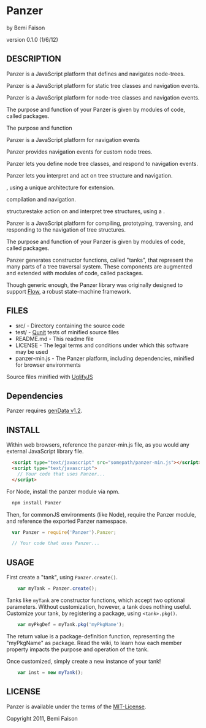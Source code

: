 # Panzer
by Bemi Faison

version 0.1.0
(1/6/12)

## DESCRIPTION

Panzer is a JavaScript platform that defines and navigates node-trees.

Panzer is a JavaScript platform for static tree classes and navigation events.

Panzer is a JavaScript platform for node-tree classes and navigation events.

The purpose and function of your Panzer is given by modules of code, called packages.

The purpose and function


Panzer is a JavaScript platform for navigation events 

Panzer provides navigation events for custom node trees.

Panzer lets you define node tree classes, and respond to navigation events.

Panzer lets you interpret and act on tree structure and navigation.

, using a unique architecture for extension.

 compilation and navigation.

structurestake action on and interpret tree structures, using a .

 Panzer is a JavaScript platform for compiling, prototyping, traversing, and responding to the navigation of tree structures. 

The purpose and function of your Panzer is given by modules of code, called packages.

Panzer generates constructor functions, called "tanks", that represent the many parts of a tree traversal system. These components are augmented and extended with modules of code, called packages.

Though generic enough, the Panzer library was originally designed to support [Flow](https://github.com/bemson/Flow), a robust state-machine framework.

## FILES

* src/ - Directory containing the source code
* test/ - [Qunit](http://docs.jquery.com/QUnit) tests of minified source files
* README.md - This readme file
* LICENSE - The legal terms and conditions under which this software may be used
* panzer-min.js - The Panzer platform, including dependencies, minified for browser environments

Source files minified with [UglifyJS](http://marijnhaverbeke.nl/uglifyjs)

## Dependencies

Panzer requires [genData v1.2](https://github.com/bemson/genData).

## INSTALL

Within web browsers, reference the panzer-min.js file, as you would any external JavaScript library file.

```html
  <script type="text/javascript" src="somepath/panzer-min.js"></script>
  <script type="text/javascript">
    // Your code that uses Panzer...
  </script>
```

For Node, install the panzer module via npm.

```bash
  npm install Panzer
```

Then, for commonJS environments (like Node), require the Panzer module, and reference the exported Panzer namespace.

```js
  var Panzer = require('Panzer').Panzer;

  // Your code that uses Panzer...
```

## USAGE

First create a "tank", using `Panzer.create()`.

```js
	var myTank = Panzer.create();
```
Tanks like `myTank` are constructor functions, which accept two optional parameters. Without customization, however, a tank does nothing useful. Customize your tank, by registering a package, using `<tank>.pkg()`.

```js
	var myPkgDef = myTank.pkg('myPkgName');
```

The return value is a package-definition function, representing the "myPkgName" as package. Read the wiki, to learn how each member property impacts the purpose and operation of the tank.

Once customized, simply create a new instance of your tank!

```js
	var inst = new myTank();
```

## LICENSE

Panzer is available under the terms of the [MIT-License](http://en.wikipedia.org/wiki/MIT_License#License_terms).

Copyright 2011, Bemi Faison